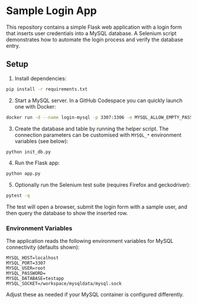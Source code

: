 # Sample Login App

This repository contains a simple Flask web application with a login form that inserts user credentials into a MySQL database. A Selenium script demonstrates how to automate the login process and verify the database entry.

## Setup

1. Install dependencies:

```bash
pip install -r requirements.txt
```

2. Start a MySQL server. In a GitHub Codespace you can quickly launch one with Docker:

```bash
docker run -d --name login-mysql -p 3307:3306 -e MYSQL_ALLOW_EMPTY_PASSWORD=yes mysql:8
```

3. Create the database and table by running the helper script. The connection parameters can be customised with `MYSQL_*` environment variables (see below):

```bash
python init_db.py
```

4. Run the Flask app:

```bash
python app.py
```

5. Optionally run the Selenium test suite (requires Firefox and geckodriver):

```bash
pytest -q
```

The test will open a browser, submit the login form with a sample user, and then query the database to show the inserted row.

### Environment Variables

The application reads the following environment variables for MySQL connectivity (defaults shown):

```
MYSQL_HOST=localhost
MYSQL_PORT=3307
MYSQL_USER=root
MYSQL_PASSWORD=
MYSQL_DATABASE=testapp
MYSQL_SOCKET=/workspace/mysqldata/mysql.sock
```

Adjust these as needed if your MySQL container is configured differently.
